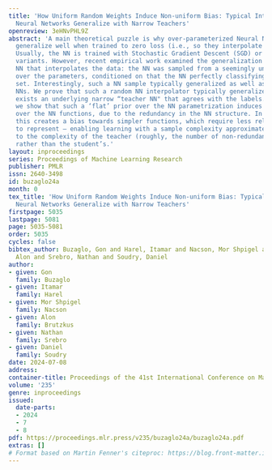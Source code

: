 ```yaml
---
title: 'How Uniform Random Weights Induce Non-uniform Bias: Typical Interpolating
  Neural Networks Generalize with Narrow Teachers'
openreview: 3eHNvPHL9Z
abstract: 'A main theoretical puzzle is why over-parameterized Neural Networks (NNs)
  generalize well when trained to zero loss (i.e., so they interpolate the data).
  Usually, the NN is trained with Stochastic Gradient Descent (SGD) or one of its
  variants. However, recent empirical work examined the generalization of a random
  NN that interpolates the data: the NN was sampled from a seemingly uniform prior
  over the parameters, conditioned on that the NN perfectly classifying the training
  set. Interestingly, such a NN sample typically generalized as well as SGD-trained
  NNs. We prove that such a random NN interpolator typically generalizes well if there
  exists an underlying narrow “teacher NN" that agrees with the labels. Specifically,
  we show that such a ‘flat’ prior over the NN parametrization induces a rich prior
  over the NN functions, due to the redundancy in the NN structure. In particular,
  this creates a bias towards simpler functions, which require less relevant parameters
  to represent — enabling learning with a sample complexity approximately proportional
  to the complexity of the teacher (roughly, the number of non-redundant parameters),
  rather than the student’s.'
layout: inproceedings
series: Proceedings of Machine Learning Research
publisher: PMLR
issn: 2640-3498
id: buzaglo24a
month: 0
tex_title: 'How Uniform Random Weights Induce Non-uniform Bias: Typical Interpolating
  Neural Networks Generalize with Narrow Teachers'
firstpage: 5035
lastpage: 5081
page: 5035-5081
order: 5035
cycles: false
bibtex_author: Buzaglo, Gon and Harel, Itamar and Nacson, Mor Shpigel and Brutzkus,
  Alon and Srebro, Nathan and Soudry, Daniel
author:
- given: Gon
  family: Buzaglo
- given: Itamar
  family: Harel
- given: Mor Shpigel
  family: Nacson
- given: Alon
  family: Brutzkus
- given: Nathan
  family: Srebro
- given: Daniel
  family: Soudry
date: 2024-07-08
address:
container-title: Proceedings of the 41st International Conference on Machine Learning
volume: '235'
genre: inproceedings
issued:
  date-parts:
  - 2024
  - 7
  - 8
pdf: https://proceedings.mlr.press/v235/buzaglo24a/buzaglo24a.pdf
extras: []
# Format based on Martin Fenner's citeproc: https://blog.front-matter.io/posts/citeproc-yaml-for-bibliographies/
---
```

